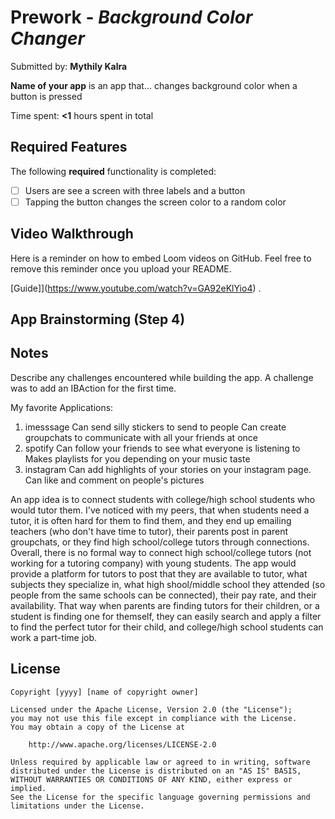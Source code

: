 # Prework - *Background Color Changer*

Submitted by: **Mythily Kalra**

**Name of your app** is an app that... changes background color when a button is pressed

Time spent: **<1** hours spent in total

## Required Features

The following **required** functionality is completed:

- [ ] Users are see a screen with three labels and a button
- [ ] Tapping the button changes the screen color to a random color
 
## Video Walkthrough

Here is a reminder on how to embed Loom videos on GitHub. Feel free to remove this reminder once you upload your README. 

[Guide]](https://www.youtube.com/watch?v=GA92eKlYio4) .

## App Brainstorming (Step 4)

## Notes

Describe any challenges encountered while building the app.
A challenge was to add an IBAction for the first time. 

My favorite Applications:
1. imesssage
    Can send silly stickers to send to people
    Can create groupchats to communicate with all your friends at once
2. spotify
    Can follow your friends to see what everyone is listening to 
    Makes playlists for you depending on your music taste
3. instagram
    Can add highlights of your stories on your instagram page.
    Can like and comment on people's pictures

An app idea is to connect students with college/high school students who would tutor them. I've noticed with my peers, that when students need a tutor, it is often hard for them to find them, and they end up emailing teachers (who don't have time to tutor), their parents post in parent groupchats, or they find high school/college tutors through connections. Overall, there is no formal way to connect high school/college tutors (not working for a tutoring company) with young students. The app would provide a platform for tutors to post that they are available to tutor, what subjects they specialize in, what high shool/middle school they attended (so people from the same schools can be connected), their pay rate, and their availability. That way when parents are finding tutors for their children, or a student is finding one for themself, they can easily search and apply a filter to find the perfect tutor for their child, and college/high school students can work a part-time job. 

## License

    Copyright [yyyy] [name of copyright owner]

    Licensed under the Apache License, Version 2.0 (the "License");
    you may not use this file except in compliance with the License.
    You may obtain a copy of the License at

        http://www.apache.org/licenses/LICENSE-2.0

    Unless required by applicable law or agreed to in writing, software
    distributed under the License is distributed on an "AS IS" BASIS,
    WITHOUT WARRANTIES OR CONDITIONS OF ANY KIND, either express or implied.
    See the License for the specific language governing permissions and
    limitations under the License.
